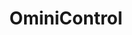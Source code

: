 ---
title: OminiControl
emoji: 🌍
colorFrom: blue
colorTo: green
sdk: gradio
sdk_version: 5.6.0
app_file: app.py
pinned: false
---